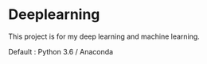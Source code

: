 # Deeplearning

This project is for my deep learning and machine learning.

Default : Python 3.6 / Anaconda
